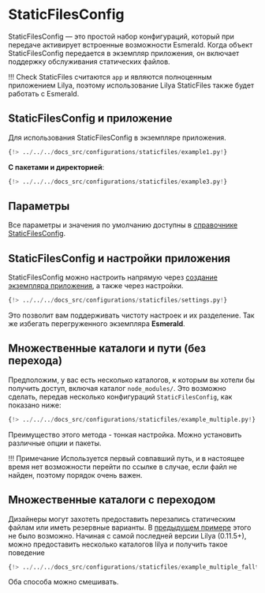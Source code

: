 # StaticFilesConfig

StaticFilesConfig — это простой набор конфигураций, который при передаче активирует встроенные возможности Esmerald.
Когда объект StaticFilesConfig передается в экземпляр приложения, он включает поддержку обслуживания
статических файлов.

!!! Check
    StaticFiles считаются `app` и являются полноценным приложением Lilya, поэтому использование
    Lilya StaticFiles также будет работать с Esmerald.

## StaticFilesConfig и приложение

Для использования StaticFilesConfig в экземпляре приложения.

```python hl_lines="5-7 9"
{!> ../../../docs_src/configurations/staticfiles/example1.py!}
```

**С пакетами и директорией**:

```python hl_lines="6 9"
{!> ../../../docs_src/configurations/staticfiles/example3.py!}
```

## Параметры

Все параметры и значения по умолчанию доступны в [справочнике StaticFilesConfig](../references/configurations/static_files.md).

## StaticFilesConfig и настройки приложения

StaticFilesConfig можно настроить напрямую через [создание экземпляра приложения](#staticfilesconfig-and-application), а также через настройки.

```python
{!> ../../../docs_src/configurations/staticfiles/settings.py!}
```

Это позволит вам поддерживать чистоту настроек и их разделение. Так же избегать перегруженного экземпляра **Esmerald**.

## Множественные каталоги и пути (без перехода)

Предположим, у вас есть несколько каталогов, к которым вы хотели бы получить доступ, включая каталог `node_modules/`.
Это возможно сделать, передав несколько конфигураций `StaticFilesConfig`, как показано ниже:

```python
{!> ../../../docs_src/configurations/staticfiles/example_multiple.py!}
```
Преимущество этого метода - тонкая настройка. Можно установить различные опции и пакеты.

!!! Примечание
    Используется первый совпавший путь, и в настоящее время нет возможности перейти по ссылке в случае, если файл не найден,
    поэтому порядок очень важен.

## Множественные каталоги с переходом

Дизайнеры могут захотеть предоставить перезапись статическим файлам или иметь резервные варианты.
В [предыдущем примере](#multiple-directories-and-multiple-pathes-without-fallthrough) этого не было возможно.
Начиная с самой последней версии Lilya (0.11.5+), можно предоставить несколько каталогов lilya и получить такое поведение

```python
{!> ../../../docs_src/configurations/staticfiles/example_multiple_fallthrough.py!}
```

Оба способа можно смешивать.
